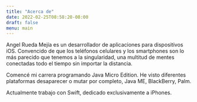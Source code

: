 ```yaml
---
title: "Acerca de"
date: 2022-02-25T08:58:20-08:00
draft: false
menu: main
---
```


Angel Rueda Mejía es un desarrollador de aplicaciones para dispositivos iOS.
Convencido de que los teléfonos celulares y los smartphones son lo más parecido que tenemos a la singularidad, una multitud de mentes conectadas todo el tiempo sin importar la distancia.

Comencé mi carrera programando Java Micro Edition. He visto diferentes plataformas desaparecer o mutar por completo, Java ME, BlackBerry, Palm.  

Actualmente trabajo con Swift, dedicado exclusivamente a iPhones.  
